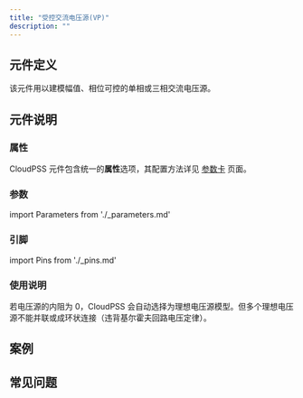 ```yaml
---
title: "受控交流电压源(VP)"
description: ""
---
```


## 元件定义
该元件用以建模幅值、相位可控的单相或三相交流电压源。

## 元件说明



### 属性

CloudPSS 元件包含统一的**属性**选项，其配置方法详见 [参数卡](docs/documents/software/10-xstudio/20-simstudio/40-workbench/20-function-zone/30-design-tab/30-param-panel/index.md) 页面。

### 参数

import Parameters from './_parameters.md'

<Parameters/>

### 引脚

import Pins from './_pins.md'

<Pins/>

### 使用说明
若电压源的内阻为 0，CloudPSS 会自动选择为理想电压源模型。但多个理想电压源不能并联或成环状连接（违背基尔霍夫回路电压定律）。

## 案例

## 常见问题

